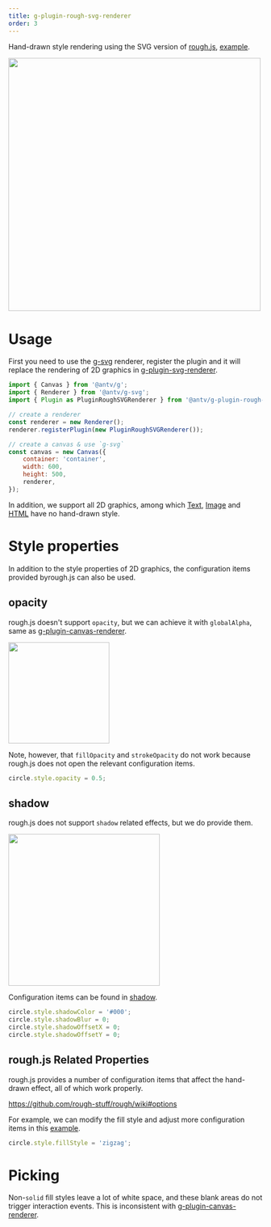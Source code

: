 ```yaml
---
title: g-plugin-rough-svg-renderer
order: 3
---
```


Hand-drawn style rendering using the SVG version of [rough.js](https://roughjs.com/), [example](/en/examples/plugins#rough).

<img src="https://gw.alipayobjects.com/mdn/rms_6ae20b/afts/img/A*d4iiS5_3YVIAAAAAAAAAAAAAARQnAQ" width="500">

# Usage

First you need to use the [g-svg](/en/docs/api/renderer/svg) renderer, register the plugin and it will replace the rendering of 2D graphics in [g-plugin-svg-renderer](/en/docs/plugins/svg-renderer).

```js
import { Canvas } from '@antv/g';
import { Renderer } from '@antv/g-svg';
import { Plugin as PluginRoughSVGRenderer } from '@antv/g-plugin-rough-svg-renderer';

// create a renderer
const renderer = new Renderer();
renderer.registerPlugin(new PluginRoughSVGRenderer());

// create a canvas & use `g-svg`
const canvas = new Canvas({
    container: 'container',
    width: 600,
    height: 500,
    renderer,
});
```

In addition, we support all 2D graphics, among which [Text](/en/docs/api/basic/text), [Image](/en/docs/api/basic/image) and [HTML](/en/docs/api/basic/html) have no hand-drawn style.

# Style properties

In addition to the style properties of 2D graphics, the configuration items provided byrough.js can also be used.

## opacity

rough.js doesn't support `opacity`, but we can achieve it with `globalAlpha`, same as [g-plugin-canvas-renderer](/en/docs/plugins/canvas-renderer).

<img src="https://gw.alipayobjects.com/mdn/rms_6ae20b/afts/img/A*gl6ETYiyCCQAAAAAAAAAAAAAARQnAQ" width="200">

Note, however, that `fillOpacity` and `strokeOpacity` do not work because rough.js does not open the relevant configuration items.

```js
circle.style.opacity = 0.5;
```

## shadow

rough.js does not support `shadow` related effects, but we do provide them.

<img src="https://gw.alipayobjects.com/mdn/rms_6ae20b/afts/img/A*JKLVSrYk7BYAAAAAAAAAAAAAARQnAQ" width="300">

Configuration items can be found in [shadow](/en/docs/api/basic/display-object#shadow).

```js
circle.style.shadowColor = '#000';
circle.style.shadowBlur = 0;
circle.style.shadowOffsetX = 0;
circle.style.shadowOffsetY = 0;
```

## rough.js Related Properties

rough.js provides a number of configuration items that affect the hand-drawn effect, all of which work properly.

https://github.com/rough-stuff/rough/wiki#options

For example, we can modify the fill style and adjust more configuration items in this [example](/en/examples/plugins#rough).

```js
circle.style.fillStyle = 'zigzag';
```

# Picking

Non-`solid` fill styles leave a lot of white space, and these blank areas do not trigger interaction events. This is inconsistent with [g-plugin-canvas-renderer](/en/docs/plugins/canvas-renderer).
